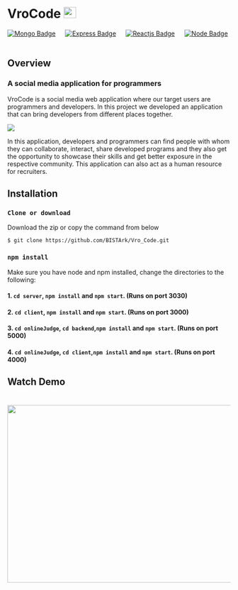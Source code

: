 #  VroCode <img src="https://user-images.githubusercontent.com/40259745/150183306-2b9667cf-2230-4a5b-af51-3781ca6fefae.png " height="25px" width = "28px"/>
[![Mongo Badge](http://img.shields.io/badge/Database%20-MongoDB-darkgreen?style=for-the-badge&logo=mongodb)](https://www.mongodb.com/)
&emsp;
[![Express Badge](http://img.shields.io/badge/Server%20-Express-black?style=for-the-badge&logo=express)](https://expressjs.com/)
&emsp;
[![Reactjs Badge](http://img.shields.io/badge/Client%20-React-blue?style=for-the-badge&logo=react)](https://reactjs.org/)
&emsp;
[![Node Badge](http://img.shields.io/badge/Backend%20-Node-green?style=for-the-badge&logo=node.js)](https://nodejs.org/en/)
&emsp;

## Overview
### A social media application for programmers
VroCode is a social media web application where our target users are programmers and developers. In this project we developed an application that can bring developers from different places together.
<br>

<img src="https://user-images.githubusercontent.com/40259745/150280687-c7580d10-b1c8-4dae-b103-cd81fd93634b.png" border-radius="20px"/>

 

In this application, developers and programmers can find people with whom they can collaborate, interact, share developed programs and they also get the opportunity to showcase their skills and get better exposure in the respective community. This application can also act as a human resource for recruiters.




## Installation
### `Clone or download`
Download the zip or copy the command from below
``` terminal
$ git clone https://github.com/BISTArk/Vro_Code.git
```
### `npm install`
Make sure you have node and npm installed, change the directories to the following:
#### 1. `cd server`,  `npm install` and  `npm start`. (Runs on port 3030)
#### 2. `cd client`, `npm install` and `npm start`. (Runs on port 3000)
#### 3. `cd onlineJudge`, `cd backend`,`npm install` and `npm start`. (Runs on port 5000)
#### 4. `cd onlineJudge`, `cd client`,`npm install` and `npm start`. (Runs on port 4000)

## Watch Demo

# <a href="https://drive.google.com/file/d/11l-Pl86BqOASVXCe6NB8r6zF9wdRIEux/view"><img src="https://user-images.githubusercontent.com/40259745/150282924-be6113d1-a0d0-40b4-a259-6405bdd13a07.png"  height="400px" width = " 700px"></a>

